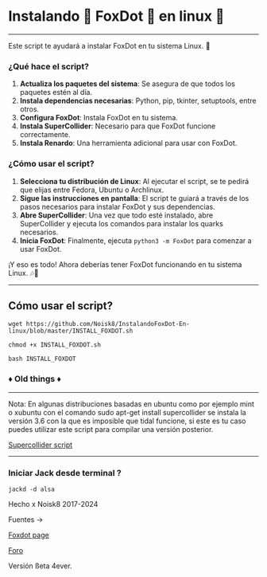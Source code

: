 # Instalando 🦊 FoxDot 🦊 en linux 🐧
____________________________________________________________________________________
Este script te ayudará a instalar FoxDot en tu sistema Linux. 🐧




### ¿Qué hace el script?

1. **Actualiza los paquetes del sistema**: Se asegura de que todos los paquetes estén al día.
2. **Instala dependencias necesarias**: Python, pip, tkinter, setuptools, entre otros.
3. **Configura FoxDot**: Instala FoxDot en tu sistema.
4. **Instala SuperCollider**: Necesario para que FoxDot funcione correctamente.
5. **Instala Renardo**: Una herramienta adicional para usar con FoxDot.

### ¿Cómo usar el script?

1. **Selecciona tu distribución de Linux**: Al ejecutar el script, se te pedirá que elijas entre Fedora, Ubuntu o Archlinux.
2. **Sigue las instrucciones en pantalla**: El script te guiará a través de los pasos necesarios para instalar FoxDot y sus dependencias.
3. **Abre SuperCollider**: Una vez que todo esté instalado, abre SuperCollider y ejecuta los comandos para instalar los quarks necesarios.
4. **Inicia FoxDot**: Finalmente, ejecuta `python3 -m FoxDot` para comenzar a usar FoxDot.

¡Y eso es todo! Ahora deberías tener FoxDot funcionando en tu sistema Linux. 🎶🦊
***

## Cómo usar el script? 

~~~
wget https://github.com/Noisk8/InstalandoFoxDot-En-linux/blob/master/INSTALL_FOXDOT.sh
~~~

~~~
chmod +x INSTALL_FOXDOT.sh
~~~

~~~
bash INSTALL_FOXDOT
~~~


### ♦️ Old things ♦️ 
***
Nota: En algunas distribuciones basadas en ubuntu como por ejemplo mint o xubuntu con el comando sudo apt-get install supercollider 
se instala la versión 3.6 con la que es imposible que tidal funcione, si este es tu caso puedes utilizar este script para compilar una versión posterior.

[Supercollider script](https://noiskate.hotglue.me/?Sc/)

***
 ### Iniciar  Jack desde terminal ?
 
~~~
jackd -d alsa 
~~~

Hecho x Noisk8 2017-2024

Fuentes → 

[Foxdot page](http://foxdot.org/installation/)

[Foro](https://github.com/supercollider/supercollider/wiki/Installing-SuperCollider-from-source-on-Ubuntu)
  


Versión ßeta 4ever.
